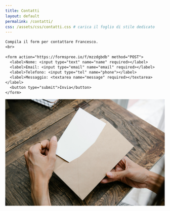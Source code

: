 ```yaml
---
title: Contatti
layout: default
permalink: /contatti/
css: /assets/css/contatti.css # carica il foglio di stile dedicato
---
```



<div class="contenitore">
<div class="form-container">

    Compila il form per contattare Francesco.
    <br>

    <form action="https://formspree.io/f/mzzdgbdb" method="POST">
      <label>Nome: <input type="text" name="name" required></label>
      <label>Email: <input type="email" name="email" required></label>
      <label>Telefono: <input type="tel" name="phone"></label>
      <label>Messaggio: <textarea name="message" required></textarea></label>
      <button type="submit">Invia</button>
    </form>
  </div>
  <div class="image-container">
    <img src="/assets/images/contact_new_ff.jpg" alt="Immagine contatti">
  </div>
</div>
